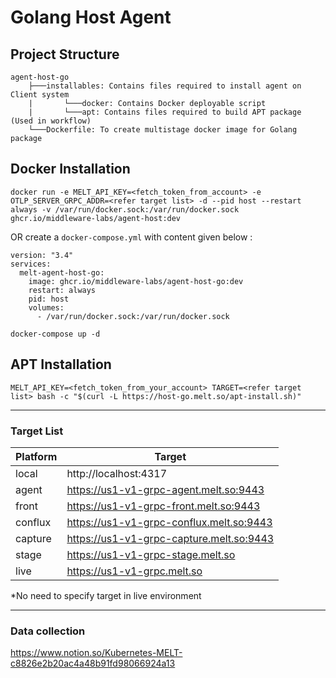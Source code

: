# Golang Host Agent

## Project Structure
```text
agent-host-go
    ├───installables: Contains files required to install agent on Client system
    |       └───docker: Contains Docker deployable script
    |       └───apt: Contains files required to build APT package (Used in workflow)
    └───Dockerfile: To create multistage docker image for Golang package
```

## Docker Installation
```
docker run -e MELT_API_KEY=<fetch_token_from_account> -e OTLP_SERVER_GRPC_ADDR=<refer target list> -d --pid host --restart always -v /var/run/docker.sock:/var/run/docker.sock ghcr.io/middleware-labs/agent-host:dev
```
OR create a `docker-compose.yml` with content given below :
```
version: "3.4"
services:  
  melt-agent-host-go:
    image: ghcr.io/middleware-labs/agent-host-go:dev
    restart: always
    pid: host
    volumes:
      - /var/run/docker.sock:/var/run/docker.sock
```
```
docker-compose up -d
```

## APT Installation

```
MELT_API_KEY=<fetch_token_from_your_account> TARGET=<refer target list> bash -c "$(curl -L https://host-go.melt.so/apt-install.sh)"
```
____________________________________________

### Target List

| Platform      | Target        |    
| ------------- | ------------- | 
| local         |  http://localhost:4317      |
| agent         |  https://us1-v1-grpc-agent.melt.so:9443   |
| front         |  https://us1-v1-grpc-front.melt.so:9443   |
| conflux       |  https://us1-v1-grpc-conflux.melt.so:9443 |
| capture       |  https://us1-v1-grpc-capture.melt.so:9443 |
| stage         |  https://us1-v1-grpc-stage.melt.so        |
| live          |  https://us1-v1-grpc.melt.so              |

*No need to specify target in live environment

----------------------------------------------

### Data collection
https://www.notion.so/Kubernetes-MELT-c8826e2b20ac4a48b91fd98066924a13
